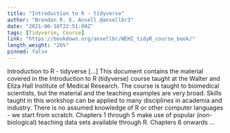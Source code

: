 ```yaml
---
title: "Introduction to R - tidyverse"
author: "Brendan R. E. Ansell @ansellbr3"
date: "2021-06-10T22:51:00Z"
tags: [Tidyverse, Course]
link: "https://bookdown.org/ansellbr/WEHI_tidyR_course_book/"
length_weight: "26%"
pinned: false
---
```


Introduction to R - tidyverse [...] This document contains the material covered in the Introduction to R (tidyverse) course taught at the Walter and Eliza Hall Institute of Medical Research. The course is taught to biomedical scientists, but the material and the teaching examples are very broad. Skills taught in this workshop can be applied to many disciplines in academia and industry.
There is no assumed knowledge of R or other computer languages - we start from scratch. Chapters 1 through 5 make use of popular (non-biological) teaching data sets available through R. Chapters 6 onwards ...
